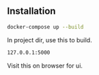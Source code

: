 ## Installation    
    
```sh
docker-compose up --build
```    
     
In project dir, use this to build.    
     
```sh
127.0.0.1:5000
```     
    
Visit this on browser for ui.
